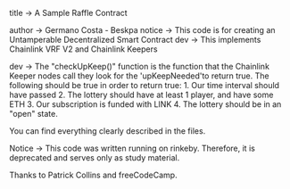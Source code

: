 title -> A Sample Raffle Contract

author -> Germano Costa - Beskpa
notice -> This code is for creating an Untamperable Decentralized Smart Contract
dev -> This implements Chainlink VRF V2 and Chainlink Keepers

dev -> The "checkUpKeep()" function is the function that the Chainlink Keeper nodes call
they look for the 'upKeepNeeded'to return true.
The following should be true in order to return true: 1. Our time interval should have passed 2. The lottery should have at least 1 player, and have some ETH 3. Our subscription is funded with LINK 4. The lottery should be in an "open" state.

You can find everything clearly described in the files.

Notice -> This code was written running on rinkeby. Therefore, it is deprecated and serves only as study material.

Thanks to Patrick Collins and freeCodeCamp.
